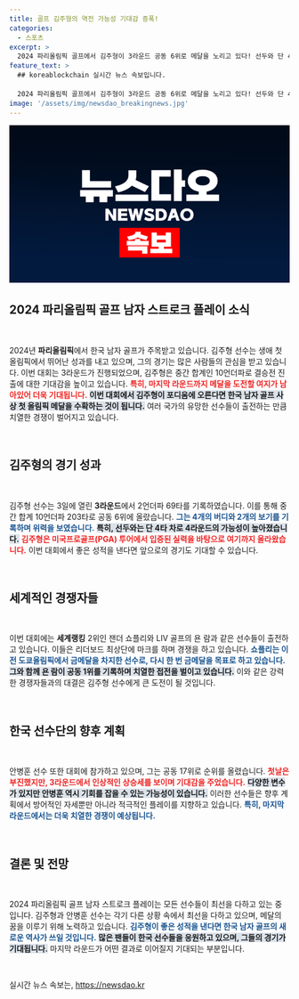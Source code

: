 ```yaml
---
title: 골프 김주형의 역전 가능성 기대감 증폭!
categories:
  - 스포츠
excerpt: >
  2024 파리올림픽 골프에서 김주형이 3라운드 공동 6위로 메달을 노리고 있다! 선두와 단 4타 차로 마지막 라운드에서의 역전을 기대하며 한국 남자 골프 역사에 새 페이지를 열 수 있을지 주목된다.
feature_text: >
  ## koreablockchain 실시간 뉴스 속보입니다.

  2024 파리올림픽 골프에서 김주형이 3라운드 공동 6위로 메달을 노리고 있다! 선두와 단 4타 차로 마지막 라운드에서의 역전을 기대하며 한국 남자 골프 역사에 새 페이지를 열 수 있을지 주목된다.
image: '/assets/img/newsdao_breakingnews.jpg'
---
```


<p><img src="/assets/img/newsdao_breakingnews.jpg" alt="koreablockchain 속보" /></p>

<h2 data-ke-size="size26">2024 파리올림픽 골프 남자 스트로크 플레이 소식</h2>

<p data-ke-size="size16">&nbsp;</p>

<p data-ke-size="size16">2024년 <b>파리올림픽</b>에서 한국 남자 골프가 주목받고 있습니다. 김주형 선수는 생애 첫 올림픽에서 뛰어난 성과를 내고 있으며, 그의 경기는 많은 사람들의 관심을 받고 있습니다. 이번 대회는 3라운드가 진행되었으며, 김주형은 중간 합계인 10언더파로 결승전 진출에 대한 기대감을 높이고 있습니다. <b><span style="color: #ee2323;">특히, 마지막 라운드까지 메달을 도전할 여지가 남아있어 더욱 기대됩니다.</span></b> <b><span style="background-color: #21538527;">이번 대회에서 김주형이 포디움에 오른다면 한국 남자 골프 사상 첫 올림픽 메달을 수확하는 것이 됩니다.</span></b> 여러 국가의 유망한 선수들이 출전하는 만큼 치열한 경쟁이 벌어지고 있습니다.</p>

<p data-ke-size="size16">&nbsp;</p>

<h2 data-ke-size="size26">김주형의 경기 성과</h2>

<p data-ke-size="size16">&nbsp;</p>

<p data-ke-size="size16">김주형 선수는 3일에 열린 <b>3라운드</b>에서 2언더파 69타를 기록하였습니다. 이를 통해 중간 합계 10언더파 203타로 공동 6위에 올랐습니다. <b><span style="color: #1a5490;">그는 4개의 버디와 2개의 보기를 기록하며 위력을 보였습니다.</span></b> <b><span style="background-color: #21538527;">특히, 선두와는 단 4타 차로 4라운드의 가능성이 높아졌습니다.</span></b> <b><span style="color: #ee2323;">김주형은 미국프로골프(PGA) 투어에서 입증된 실력을 바탕으로 여기까지 올라왔습니다.</span></b> 이번 대회에서 좋은 성적을 낸다면 앞으로의 경기도 기대할 수 있습니다.</p>

<p data-ke-size="size16">&nbsp;</p>

<h2 data-ke-size="size26">세계적인 경쟁자들</h2>

<p data-ke-size="size16">&nbsp;</p>

<p data-ke-size="size16">이번 대회에는 <b>세계랭킹</b> 2위인 잰더 쇼플리와 LIV 골프의 욘 람과 같은 선수들이 출전하고 있습니다. 이들은 리더보드 최상단에 마크를 하며 경쟁을 하고 있습니다. <b><span style="color: #1a5490;">쇼플리는 이전 도쿄올림픽에서 금메달을 차지한 선수로, 다시 한 번 금메달을 목표로 하고 있습니다.</span></b> <b><span style="background-color: #21538527;">그와 함께 욘 람이 공동 1위를 기록하며 치열한 접전을 벌이고 있습니다.</span></b> 이와 같은 강력한 경쟁자들과의 대결은 김주형 선수에게 큰 도전이 될 것입니다.</p>

<p data-ke-size="size16">&nbsp;</p>

<h2 data-ke-size="size26">한국 선수단의 향후 계획</h2>

<p data-ke-size="size16">&nbsp;</p>

<p data-ke-size="size16">안병훈 선수 또한 대회에 참가하고 있으며, 그는 공동 17위로 순위를 올렸습니다. <b><span style="color: #ee2323;">첫날은 부진했지만, 3라운드에서 인상적인 상승세를 보이며 기대감을 주었습니다.</span></b> <b><span style="background-color: #21538527;">다양한 변수가 있지만 안병훈 역시 기회를 잡을 수 있는 가능성이 있습니다.</span></b> 이러한 선수들은 향후 계획에서 방어적인 자세뿐만 아니라 적극적인 플레이를 지향하고 있습니다. <b><span style="color: #1a5490;">특히, 마지막 라운드에서는 더욱 치열한 경쟁이 예상됩니다.</span></b></p>

<p data-ke-size="size16">&nbsp;</p>

<h2 data-ke-size="size26">결론 및 전망</h2>

<p data-ke-size="size16">&nbsp;</p>

<p data-ke-size="size16">2024 파리올림픽 골프 남자 스트로크 플레이는 모든 선수들이 최선을 다하고 있는 중 입니다. 김주형과 안병훈 선수는 각기 다른 상황 속에서 최선을 다하고 있으며, 메달의 꿈을 이루기 위해 노력하고 있습니다. <b><span style="color: #1a5490;">김주형이 좋은 성적을 낸다면 한국 남자 골프의 새로운 역사가 쓰일 것입니다.</span></b> <b><span style="background-color: #21538527;">많은 팬들이 한국 선수들을 응원하고 있으며, 그들의 경기가 기대됩니다.</span></b> 마지막 라운드가 어떤 결과로 이어질지 기대되는 부분입니다.</p>

<p data-ke-size="size16">&nbsp;</p>
실시간 뉴스 속보는, <a href="https://newsdao.kr" rel="dofollow">https://newsdao.kr</a>


